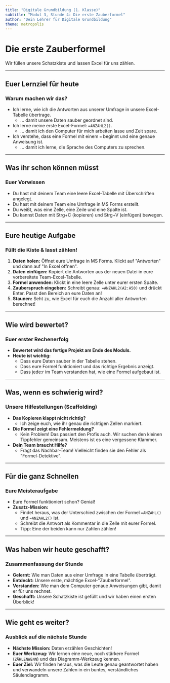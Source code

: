 ```yaml
---
title: "Digitale Grundbildung (1. Klasse)"
subtitle: "Modul 3, Stunde 4: Die erste Zauberformel"
author: "Dein Lehrer für Digitale Grundbildung"
theme: metropolis
---
```


# Die erste Zauberformel

Wir füllen unsere Schatzkiste und lassen Excel für uns zählen.

---

## Euer Lernziel für heute

### Warum machen wir das?

*   Ich lerne, wie ich die Antworten aus unserer Umfrage in unsere Excel-Tabelle übertrage.
    *   ... damit unsere Daten sauber geordnet sind.
*   Ich lerne meine erste Excel-Formel: `=ANZAHL2()`.
    *   ... damit ich den Computer für mich arbeiten lasse und Zeit spare.
*   Ich verstehe, dass eine Formel mit einem `=` beginnt und eine genaue Anweisung ist.
    *   ... damit ich lerne, die Sprache des Computers zu sprechen.

---

## Was ihr schon können müsst

### Euer Vorwissen

*   Du hast mit deinem Team eine leere Excel-Tabelle mit Überschriften angelegt.
*   Du hast mit deinem Team eine Umfrage in MS Forms erstellt.
*   Du weißt, was eine Zelle, eine Zeile und eine Spalte ist.
*   Du kannst Daten mit Strg+C (kopieren) und Strg+V (einfügen) bewegen.

---

## Eure heutige Aufgabe

### Füllt die Kiste & lasst zählen!

1.  **Daten holen:** Öffnet eure Umfrage in MS Forms. Klickt auf "Antworten" und dann auf "In Excel öffnen".
2.  **Daten einfügen:** Kopiert die Antworten aus der neuen Datei in eure vorbereitete Team-Excel-Tabelle.
3.  **Formel anwenden:** Klickt in eine leere Zelle unter eurer ersten Spalte.
4.  **Zauberspruch eingeben:** Schreibt genau: `=ANZAHL2(A2:A50)` und drückt Enter. Passt den Bereich an eure Daten an!
5.  **Staunen:** Seht zu, wie Excel für euch die Anzahl aller Antworten berechnet!

---

## Wie wird bewertet?

### Euer erster Rechenerfolg

*   **Bewertet wird das fertige Projekt am Ende des Moduls.**
*   **Heute ist wichtig:**
    *   Dass eure Daten sauber in der Tabelle stehen.
    *   Dass eure Formel funktioniert und das richtige Ergebnis anzeigt.
    *   Dass jede:r im Team verstanden hat, wie eine Formel aufgebaut ist.

---

## Was, wenn es schwierig wird?

### Unsere Hilfestellungen (Scaffolding)

*   **Das Kopieren klappt nicht richtig?**
    *   Ich zeige euch, wie ihr genau die richtigen Zellen markiert.
*   **Die Formel zeigt eine Fehlermeldung?**
    *   Kein Problem! Das passiert den Profis auch. Wir suchen den kleinen Tippfehler gemeinsam. Meistens ist es eine vergessene Klammer.
*   **Dein Team braucht Hilfe?**
    *   Fragt das Nachbar-Team! Vielleicht finden sie den Fehler als "Formel-Detektive".

---

## Für die ganz Schnellen

### Eure Meisteraufgabe

*   Eure Formel funktioniert schon? Genial!
*   **Zusatz-Mission:**
    *   Findet heraus, was der Unterschied zwischen der Formel `=ANZAHL()` und `=ANZAHL2()` ist.
    *   Schreibt die Antwort als Kommentar in die Zelle mit eurer Formel.
    *   Tipp: Eine der beiden kann nur Zahlen zählen!

---

## Was haben wir heute geschafft?

### Zusammenfassung der Stunde

*   **Gelernt:** Wie man Daten aus einer Umfrage in eine Tabelle überträgt.
*   **Entdeckt:** Unsere erste, mächtige Excel-"Zauberformel".
*   **Verstanden:** Wie man dem Computer genaue Anweisungen gibt, damit er für uns rechnet.
*   **Geschafft:** Unsere Schatzkiste ist gefüllt und wir haben einen ersten Überblick!

---

## Wie geht es weiter?

### Ausblick auf die nächste Stunde

*   **Nächste Mission:** Daten erzählen Geschichten!
*   **Euer Werkzeug:** Wir lernen eine neue, noch stärkere Formel (`ZÄHLENWENN`) und das Diagramm-Werkzeug kennen.
*   **Euer Ziel:** Wir finden heraus, was die Leute genau geantwortet haben und verwandeln unsere Zahlen in ein buntes, verständliches Säulendiagramm.

